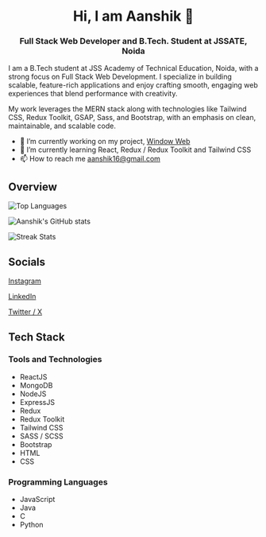 <h1 align="center">Hi, I am Aanshik 👋</h1>

<h3 align="center">Full Stack Web Developer and B.Tech. Student at JSSATE, Noida</h3>

I am a B.Tech student at JSS Academy of Technical Education, Noida, with a strong focus on Full Stack Web Development. I specialize in building scalable, feature-rich applications and enjoy crafting smooth, engaging web experiences that blend performance with creativity.

My work leverages the MERN stack along with technologies like Tailwind CSS, Redux Toolkit, GSAP, Sass, and Bootstrap, with an emphasis on clean, maintainable, and scalable code.

- 🔭 I’m currently working on my project, [Window Web](https://github.com/aanshiksharma/windows-web)
- 🌱 I’m currently learning React, Redux / Redux Toolkit and Tailwind CSS
- 📫 How to reach me [aanshik16@gmail.com](mailto:aanshik16@gmail.com)

<!-- Download my resume by [clicking here](resume.pdf). -->

## Overview

![Top Languages](https://github-readme-stats.vercel.app/api/top-langs/?username=aanshiksharma&layout=compact)

![Aanshik's GitHub stats](https://github-readme-stats.vercel.app/api?username=aanshiksharma&show_icons=true)

![Streak Stats](https://github-readme-streak-stats.herokuapp.com/?user=aanshiksharma&)

## Socials

[Instagram](https://instagram.com/aanshik_sharma/)

[LinkedIn](https://linkedin.com/in/aanshik-sharma/)

[Twitter / X](https://x.com/aanshik_sharma)

## Tech Stack

### Tools and Technologies

- ReactJS
- MongoDB
- NodeJS
- ExpressJS
- Redux
- Redux Toolkit
- Tailwind CSS
- SASS / SCSS
- Bootstrap
- HTML
- CSS

### Programming Languages

- JavaScript
- Java
- C
- Python
